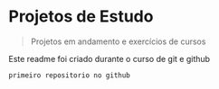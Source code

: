 # Projetos de Estudo

> Projetos em andamento e exercícios de cursos

Este readme foi criado durante o curso de git e github

```
primeiro repositorio no github
```
